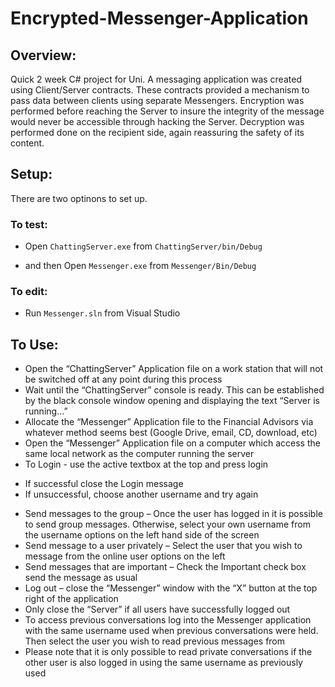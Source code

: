 # Encrypted-Messenger-Application

## Overview:
Quick 2 week C# project for Uni. A messaging application was created using Client/Server contracts. These contracts provided a mechanism to pass data between clients using separate Messengers. Encryption was performed before reaching the Server to insure the integrity of the message would never be accessible through hacking the Server. Decryption was performed done on the recipient side, again reassuring the safety of its content. 

## Setup:
There are two optinons to set up.

### To test:

- Open `ChattingServer.exe` from `ChattingServer/bin/Debug`

- and then Open `Messenger.exe` from `Messenger/Bin/Debug`

### To edit:

- Run `Messenger.sln` from Visual Studio

## To Use:

-	Open the “ChattingServer” Application file on a work station that will not be switched off at any point during this process
-	Wait until the “ChattingServer” console is ready. This can be established by the black console window opening and displaying the text “Server is running…” 
-	Allocate the “Messenger” Application file to the Financial Advisors via whatever method seems best (Google Drive, email, CD, download, etc)
-	Open the “Messenger” Application file on a computer which access the same local network as the computer running the server
-	To Login - use the active textbox at the top and press login
*	If successful close the Login message
*	If unsuccessful, choose another username and try again
-	Send messages to the group – Once the user has logged in it is possible to send group messages. Otherwise, select your own username from the username options on the left hand side of the screen
-	Send message to a user privately – Select the user that you wish to message from the online user options on the left
-	Send messages that are important – Check the Important check box send the message as usual
-	Log out – close the “Messenger” window with the “X” button at the top right of the application
-	Only close the “Server” if all users have successfully logged out
-	To access previous conversations log into the Messenger application with the same username used when previous conversations were held. Then select the user you wish to read previous messages from
-	Please note that it is only possible to read private conversations if the other user is also logged in using the same username as previously used

